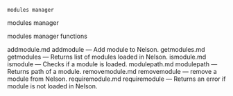 

	
	modules manager

modules manager

modules manager functions


addmodule.md addmodule</a> &#8212; <span class = "refentry-description">Add module to Nelson.
getmodules.md getmodules</a> &#8212; <span class = "refentry-description">Returns list of modules loaded in Nelson.
ismodule.md ismodule</a> &#8212; <span class = "refentry-description">Checks if a module is loaded.
modulepath.md modulepath</a> &#8212; <span class = "refentry-description">Returns path of a module.
removemodule.md removemodule</a> &#8212; <span class = "refentry-description">remove a module from Nelson.
requiremodule.md requiremodule</a> &#8212; <span class = "refentry-description">Returns an error if module is not loaded in Nelson.



